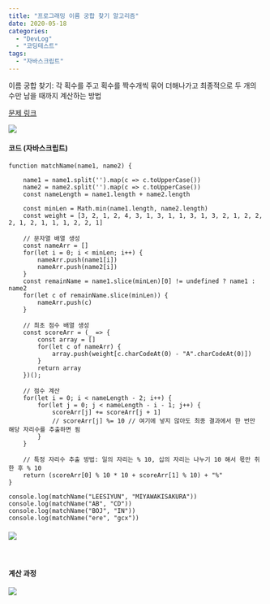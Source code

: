 ```yaml
---
title: "프로그래밍 이름 궁합 찾기 알고리즘"
date: 2020-05-18
categories: 
  - "DevLog"
  - "코딩테스트"
tags: 
  - "자바스크립트"
---
```


이름 궁합 찾기: 각 획수를 주고 획수를 짝수개씩 묶어 더해나가고 최종적으로 두 개의 수만 남을 때까지 계산하는 방법

[문제 링크](https://www.acmicpc.net/problem/17269)

![](./assets/img/wp-content/uploads/2020/05/스크린샷-2020-05-18-오후-4.54.26.png)

#### **코드 (자바스크립트)**

```
function matchName(name1, name2) {
    
    name1 = name1.split('').map(c => c.toUpperCase())
    name2 = name2.split('').map(c => c.toUpperCase())
    const nameLength = name1.length + name2.length
    
    const minLen = Math.min(name1.length, name2.length)
    const weight = [3, 2, 1, 2, 4, 3, 1, 3, 1, 1, 3, 1, 3, 2, 1, 2, 2, 2, 1, 2, 1, 1, 1, 2, 2, 1]
    
    // 문자열 배열 생성
    const nameArr = []
    for(let i = 0; i < minLen; i++) {
        nameArr.push(name1[i])
        nameArr.push(name2[i])
    }
    const remainName = name1.slice(minLen)[0] != undefined ? name1 : name2
    for(let c of remainName.slice(minLen)) {
        nameArr.push(c)
    }
    
    // 최초 점수 배열 생성
    const scoreArr = (_ => {
        const array = []
        for(let c of nameArr) {
            array.push(weight[c.charCodeAt(0) - "A".charCodeAt(0)])
        }
        return array
    })();
    
    // 점수 계산
    for(let i = 0; i < nameLength - 2; i++) {
        for(let j = 0; j < nameLength - i - 1; j++) {
            scoreArr[j] += scoreArr[j + 1]
            // scoreArr[j] %= 10 // 여기에 넣지 않아도 최종 결과에서 한 번만 해당 자리수를 추출하면 됨
        }
    }
    
    // 특정 자리수 추출 방법: 일의 자리는 % 10, 십의 자리는 나누기 10 해서 몫만 취한 후 % 10
    return (scoreArr[0] % 10 * 10 + scoreArr[1] % 10) + "%"
}
```

```
console.log(matchName("LEESIYUN", "MIYAWAKISAKURA"))
console.log(matchName("AB", "CD"))
console.log(matchName("BOJ", "IN"))
console.log(matchName("ere", "gcx"))
```

#### ![](./assets/img/wp-content/uploads/2020/05/스크린샷-2020-05-18-오후-5.04.09.png)

 

#### **계산 과정**

![](./assets/img/wp-content/uploads/2020/05/스크린샷-2020-05-18-오후-4.47.51.png)

